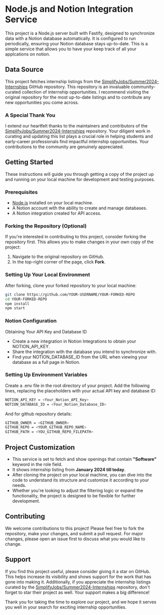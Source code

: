 # Node.js and Notion Integration Service

This project is a Node.js server built with Fastify, designed to synchronize data with a Notion database automatically. It is configured to run periodically, ensuring your Notion database stays up-to-date. This is a simple service that allows you to have your keep track of all your applcations on notion.

## Data Source

This project fetches internship listings from the [SimplifyJobs/Summer2024-Internships](https://github.com/SimplifyJobs/Summer2024-Internships) GitHub repository. This repository is an invaluable community-curated collection of internship opportunities. I recommend visiting the original repository for the most up-to-date listings and to contribute any new opportunities you come across.

### A Special Thank You

I extend our heartfelt thanks to the maintainers and contributors of the [SimplifyJobs/Summer2024-Internships](https://github.com/SimplifyJobs/Summer2024-Internships) repository. Your diligent work in curating and updating this list plays a crucial role in helping students and early-career professionals find impactful internship opportunities. Your contributions to the community are genuinely appreciated.

## Getting Started

These instructions will guide you through getting a copy of the project up and running on your local machine for development and testing purposes.

### Prerequisites

- [Node.js](https://nodejs.org/en/download/) installed on your local machine.
- A Notion account with the ability to create and manage databases.
- A Notion integration created for API access.

### Forking the Repository (Optional)

If you're interested in contributing to this project, consider forking the repository first. This allows you to make changes in your own copy of the project:

1. Navigate to the original repository on GitHub.
2. In the top-right corner of the page, click **Fork**.

### Setting Up Your Local Environment

After forking, clone your forked repository to your local machine:

```bash
git clone https://github.com/YOUR-USERNAME/YOUR-FORKED-REPO
cd YOUR-FORKED-REPO
npm install
npm start
```

### Notion Configuration

Obtaining Your API Key and Database ID

- Create a new integration in Notion Integrations to obtain your NOTION_API_KEY.
- Share the integration with the database you intend to synchronize with.
- Find your NOTION_DATABASE_ID from the URL when viewing your database as a full page in Notion.

### Setting Up Environment Variables

Create a .env file in the root directory of your project.
Add the following lines, replacing the placeholders with your actual API key and database ID:

```bash
NOTION_API_KEY = <Your_Notion_API_Key>
NOTION_DATABASE_ID = <Your_Notion_Database_ID>
```

And for github repository details:

```bash
GITHUB_OWNER = <GITHUB_OWNER>
GITHUB_REPO = <YOUR_GITHUB_REPO_NAME>
GITHUB_PATH = <YOU_GITHUB_REPO_FILEPATH>
```

## Project Customization

- This service is set to fetch and show openings that contain **"Software"** keyword in the role field.
- It shows internship listing from **January 2024 till today**.
- After cloning the project on your local machine, you can dive into the code to understand its structure and customize it according to your needs.
- Whether you're looking to adjust the filtering logic or expand the functionality, the project is designed to be flexible for further development.

## Contributing

We welcome contributions to this project! Please feel free to fork the repository, make your changes, and submit a pull request.
For major changes, please open an issue first to discuss what you would like to change.

## Support

If you find this project useful, please consider giving it a star on GitHub. This helps increase its visibility and shows support for the work that has gone into making it. Additionally, if you appreciate the internship listings curated by the [SimplifyJobs/Summer2024-Internships](https://github.com/SimplifyJobs/Summer2024-Internships) repository, don't forget to star their project as well. Your support makes a big difference!

Thank you for taking the time to explore our project, and we hope it serves you well in your search for exciting internship opportunities.
